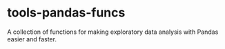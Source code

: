 # tools-pandas-funcs
A collection of functions for making exploratory data analysis with Pandas easier and faster.
